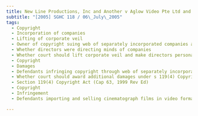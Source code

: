 ```yaml
---
title: New Line Productions, Inc and Another v Aglow Video Pte Ltd and Others and Other Suits 
subtitle: "[2005] SGHC 118 / 06\_July\_2005"
tags:
  - Copyright
  - Incorporation of companies
  - Lifting of corporate veil
  - Owner of copyright suing web of separately incorporated companies and their directors for copyright infringement
  - Whether directors were directing minds of companies
  - Whether court should lift corporate veil and make directors personally liable
  - Copyright
  - Damages
  - Defendants infringing copyright through web of separately incorporated companies and under guise of legitimate parallel imports
  - Whether court should award additional damages under s 119(4) Copyright Act
  - Section 119(4) Copyright Act (Cap 63, 1999 Rev Ed)
  - Copyright
  - Infringement
  - Defendants importing and selling cinematograph films in video format

---
```


